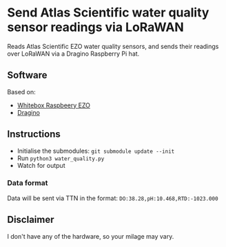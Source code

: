 # Send Atlas Scientific water quality sensor readings via LoRaWAN

Reads Atlas Scientific EZO water quality sensors, and sends their readings over LoRaWAN via a Dragino Raspberry Pi hat.

## Software

Based on:

* [Whitebox Raspbeery EZO](https://github.com/whitebox-labs/whitebox-raspberry-ezo)
* [Dragino](https://github.com/BNNorman/dragino-1)

## Instructions

* Initialise the submodules: `git submodule update --init`
* Run `python3 water_quality.py`
* Watch for output

### Data format

Data will be sent via TTN in the format: `DO:38.28,pH:10.468,RTD:-1023.000`

## Disclaimer

I don't have any of the hardware, so your milage may vary.
